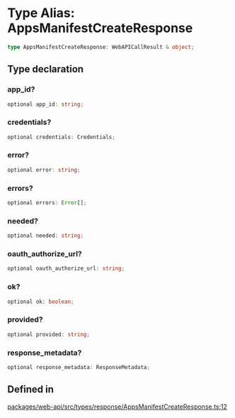 # Type Alias: AppsManifestCreateResponse

```ts
type AppsManifestCreateResponse: WebAPICallResult & object;
```

## Type declaration

### app\_id?

```ts
optional app_id: string;
```

### credentials?

```ts
optional credentials: Credentials;
```

### error?

```ts
optional error: string;
```

### errors?

```ts
optional errors: Error[];
```

### needed?

```ts
optional needed: string;
```

### oauth\_authorize\_url?

```ts
optional oauth_authorize_url: string;
```

### ok?

```ts
optional ok: boolean;
```

### provided?

```ts
optional provided: string;
```

### response\_metadata?

```ts
optional response_metadata: ResponseMetadata;
```

## Defined in

[packages/web-api/src/types/response/AppsManifestCreateResponse.ts:12](https://github.com/slackapi/node-slack-sdk/blob/main/packages/web-api/src/types/response/AppsManifestCreateResponse.ts#L12)
